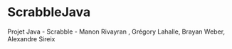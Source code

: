 # ScrabbleJava
Projet Java - Scrabble - Manon Rivayran , Grégory Lahalle, Brayan Weber, Alexandre Sireix
